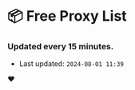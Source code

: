 # :package: Free Proxy List
### Updated every 15 minutes.

- Last updated: `2024-08-01 11:39`

:heart:
